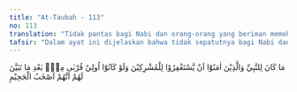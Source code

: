 ```yaml
---
title: "At-Taubah - 113"
no: 113
translation: "Tidak pantas bagi Nabi dan orang-orang yang beriman memohonkan ampunan (kepada Allah) bagi orang-orang musyrik, sekalipun orang-orang itu kaum kerabat(nya), setelah jelas bagi mereka, bahwa orang-orang musyrik itu penghuni neraka Jahanam."
tafsir: "Dalam ayat ini dijelaskan bahwa tidak sepatutnya bagi Nabi dan orang-orang mukmin untuk mengajukan permohonan kepada Allah agar memberikan ampunan kepada orang musyrik, walaupun mereka adalah kerabat Nabi atau kerabat dari orang-orang mukmin. Apalagi bila Nabi dan orang-orang mukmin telah mendapatkan bukti yang jelas bahwa mereka yang dimohonkan ampunan itu adalah calon-calon penghuni neraka, karena perbuatan dan tindak-tanduk mereka telah menunjukkan keingkaran mereka kepada Allah.\n\nPada ayat ke 80 Surah at-Taubah ini juga Allah telah menerangkan bahwa Dia tidak akan memberikan ampunan bagi orang-orang munafik, karena mereka telah kafir kepada Allah dan Rasul-Nya, sehingga sama saja halnya, apakah Rasulullah memintakan ampunan untuk mereka, ataupun tidak. Dalam ayat ke 48 dan 116 Surah an-Nisa Allah telah menegaskan pula, bahwa Dia tidak akan memberikan ampun kepada siapa pun yang menjadi musyrik, yaitu mempersekutukan Allah dengan yang lain.\n\nOrang-orang yang mempersekutukan Allah, walaupun mereka mengaku beriman dan menyembah kepada Allah, namun mereka juga menyembah selain Allah. Hal ini menunjukkan bahwa mereka tidak beriman pada kesempurnaan dan kekuasaan Allah. Oleh sebab itu, dalam ayat lain Allah menegaskan bahwa kemusyrikan adalah suatu kezaliman yang besar, dan merupakan dosa yang tidak bisa diampuni. Itulah sebabnya, maka Lukman al-Hakim memberikan pelajaran kepada putranya untuk tidak menyekutukan Allah. Beliau berkata:\n\nJanganlah kamu mempersekutukan Allah, sesungguhnya mempersekutukan (Allah) adalah benar-benar kezaliman yang besar. (Luqman/31: 13)\n\nPada ayat (113) di atas terdapat isyarat bahwa mendoakan orang-orang yang telah mati dalam kekafirannya, agar mereka memperoleh ampunan dan rahmat Allah, adalah terlarang. Larangan ini mencakup segala macam dan cara berdoa, baik doa-doa yang biasa dilakukan sesudah salat maupun doa-doa yang dibaca dalam upacara tertentu.\n\nDiriwayatkan oleh Imam Ahmad, Imam Muslim, dan Abu Daud dari Abu Hurairah bahwa Rasulullah saw pernah mengunjungi makam ibundanya, lalu beliau menangis, sehingga menyebabkan orang-orang yang berada di sekitarnyapun menangis pula. Lalu beliau bersabda, \"Aku telah meminta izin kepada Allah untuk memohonkan ampun untuk ibuku, tetapi Allah tidak mengizinkan, dan aku meminta izin untuk mengunjungi kuburan ibuku, maka Allah mengizinkan. Oleh sebab itu, kamu boleh mengunjungi kuburan karena hal itu akan mengingatkan kamu kepada kematian.\"\n\nDengan adanya larangan Allah dalam ayat ini kepada Nabi dan orang-orang mukmin untuk memintakan ampunan bagi orang-orang musyrik, dapat diambil kesimpulan bahwa kenabian dan keimanan yang sejati tidak akan membolehkan seseorang untuk memanjatkan doa ke hadirat Allah untuk mengampuni orang-orang musyrik dalam keadaan bagaimana juga, walaupun mereka termasuk kaum kerabat yang dicintai. Hal itu disebabkan karena bagi Nabi dan orang-orang mukmin sudah cukup jelas dari berbagai bukti dan kenyataan, bahwa orang-orang musyrik itu telah mati dalam kekafiran sehingga dengan demikian mereka merupakan calon-calon penghuni neraka, maka tidaklah selayaknya untuk dimintakan ampun kepada Allah, karena perbuatan mereka tidak diridai-Nya."
---
```


مَا كَانَ لِلنَّبِيِّ وَالَّذِيْنَ اٰمَنُوْٓا اَنْ يَّسْتَغْفِرُوْا لِلْمُشْرِكِيْنَ وَلَوْ كَانُوْٓا اُولِيْ قُرْبٰى مِنْۢ بَعْدِ مَا تَبَيَّنَ لَهُمْ اَنَّهُمْ اَصْحٰبُ الْجَحِيْمِ 
